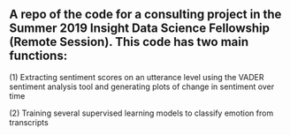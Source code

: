 ## A repo of the code for a consulting project in the Summer 2019 Insight Data Science Fellowship (Remote Session). This code has two main functions:

(1) Extracting sentiment scores on an utterance level using the VADER sentiment analysis tool and generating plots of change in sentiment over time

(2) Training several supervised learning models to classify emotion from transcripts
